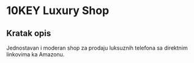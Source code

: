 # 10KEY Luxury Shop

## Kratak opis
Jednostavan i moderan shop za prodaju luksuznih telefona sa direktnim linkovima ka Amazonu.
